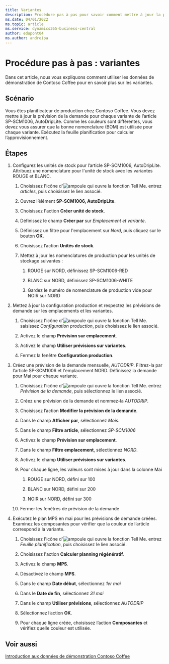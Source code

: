 ```yaml
---
title: Variantes
description: Procédure pas à pas pour savoir comment mettre à jour la prévision de la demande pour chaque variante d’un produit dans Business Central.
ms.date: 04/01/2022
ms.topic: article
ms.service: dynamics365-business-central
author: edupont04
ms.author: andreipa
---
```


# <a name="walkthrough-variants"></a><a name="walkthrough-variants"></a>Procédure pas à pas : variantes

Dans cet article, nous vous expliquons comment utiliser les données de démonstration de Contoso Coffee pour en savoir plus sur les variantes.

## <a name="scenario"></a><a name="scenario"></a>Scénario

Vous êtes planificateur de production chez Contoso Coffee. Vous devez mettre à jour la prévision de la demande pour chaque variante de l’article SP-SCM1006, AutoDripLite. Comme les couleurs sont différentes, vous devez vous assurer que la bonne nomenclature (BOM) est utilisée pour chaque variante. Exécutez la feuille planification pour calculer l’approvisionnement.  

## <a name="steps"></a><a name="steps"></a>Étapes

1. Configurez les unités de stock pour l’article SP-SCM1006, AutoDripLite. Attribuez une nomenclature pour l'unité de stock avec les variantes ROUGE et BLANC.

    1. Choisissez l'icône d'![ampoule qui ouvre la fonction Tell Me.](../../media/ui-search/search_small.png "Dites-moi ce que vous voulez faire") entrez *articles*, puis choisissez le lien associé.  

    2. Ouvrez l’élément **SP-SCM1006, AutoDripLite**.

    3. Choisissez l'action **Créer unité de stock**.  

    4. Définissez le champ **Créer par** sur *Emplacement et variante*.

    5. Définissez un filtre pour l'emplacement sur *Nord*, puis cliquez sur le bouton **OK**.

    6. Choisissez l’action **Unités de stock**.  

    7. Mettez à jour les nomenclatures de production pour les unités de stockage suivantes :

        1. ROUGE sur NORD, définissez SP-SCM1006-RED  

        2. BLANC sur NORD, définissez SP-SCM1006-WHITE  

        3. Gardez le numéro de nomenclature de production vide pour NOIR sur NORD  

2. Mettez à jour la configuration production et respectez les prévisions de demande sur les emplacements et les variantes.  

    1. Choisissez l'icône d'![ampoule qui ouvre la fonction Tell Me.](../../media/ui-search/search_small.png "Dites-moi ce que vous voulez faire") saisissez *Configuration production*, puis choisissez le lien associé.  

    2. Activez le champ **Prévision sur emplacement**.

    3. Activez le champ **Utiliser prévisions sur variantes**.

    4. Fermez la fenêtre **Configuration production**.

3. Créez une prévision de la demande mensuelle, *AUTODRIP*. Filtrez-la par l’article SP-SCM1006 et l'emplacement NORD. Définissez la demande pour Mai pour chaque variante. 

    1. Choisissez l'icône d'![ampoule qui ouvre la fonction Tell Me.](../../media/ui-search/search_small.png "Dites-moi ce que vous voulez faire") entrez *Prévision de la demande*, puis sélectionnez le lien associé.

    2. Créez une prévision de la demande et nommez-la *AUTODRIP*.

    3. Choisissez l’action **Modifier la prévision de la demande**.

    4. Dans le champ **Afficher par**, sélectionnez *Mois*.

    5. Dans le champ **Filtre article**, sélectionnez *SP-SCM1006*

    6. Activez le champ **Prévision sur emplacement**.

    7. Dans le champ **Filtre emplacement**, sélectionnez *NORD*.

    8. Activez le champ **Utiliser prévisions sur variantes**.

    9. Pour chaque ligne, les valeurs sont mises à jour dans la colonne Mai

        1. ROUGE sur NORD, défini sur 100

        2. BLANC sur NORD, défini sur 200

        3. NOIR sur NORD, défini sur 300

    10. Fermer les fenêtres de prévision de la demande

4. Exécutez le plan MPS en mai pour les prévisions de demande créées. Examinez les composantes pour vérifier que la couleur de l’article correspond à la variante.

    1. Choisissez l'icône d'![ampoule qui ouvre la fonction Tell Me.](../../media/ui-search/search_small.png "Dites-moi ce que vous voulez faire") entrez *Feuille planification*, puis choisissez le lien associé.

    2. Choisissez l'action **Calculer planning régénératif**.

    3. Activez le champ **MPS**.

    4. Désactivez le champ **MPS**.

    5. Dans le champ **Date début**, sélectionnez *1er mai*

    6. Dans le **Date de fin**, sélectionnez *31 mai*

    7. Dans le champ **Utiliser prévisions**, sélectionnez *AUTODRIP*

    8. Sélectionnez l’action **OK**.

    9. Pour chaque ligne créée, choisissez l’action **Composantes** et vérifiez quelle couleur est utilisée.  

## <a name="see-also"></a><a name="see-also"></a>Voir aussi

[Introduction aux données de démonstration Contoso Coffee](../contoso-coffee-intro.md)  

